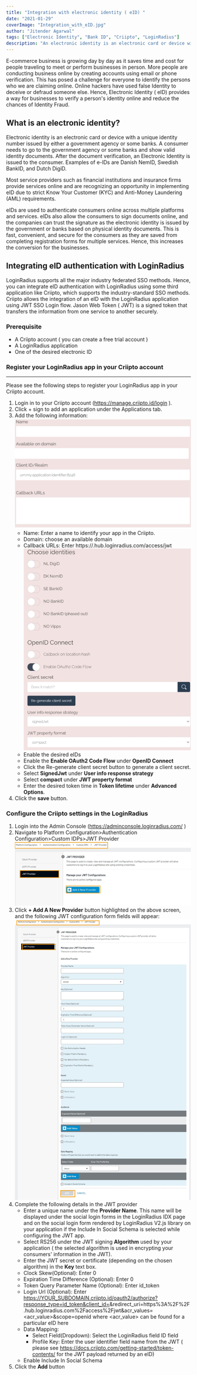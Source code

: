 ```yaml
---
title: "Integration with electronic identity ( eID) "
date: "2021-01-29"
coverImage: "Integration_with_eID.jpg"
author: "Jitender Agarwal"
tags: ["Electronic Identity", "Bank ID", "Criipto", "LoginRadius"]
description: "An electronic identity is an electronic card or device with a unique identity number issued by either a government agency or some banks.LoginRadius supports all the major industry federated SSO methods. Hence, you can integrate eID authentication with LoginRadius using some third application like Criipto, which supports the industry-standard SSO methods."
--- 
```


E-commerce business is growing day by day as it saves time and cost for people traveling to meet or perform businesses in person. More people are conducting business online by creating accounts using email or phone verification. This has posed a challenge for everyone to identify the persons who we are claiming online. Online hackers have used false Identity to deceive or defraud someone else. Hence, Electronic Identity ( eID) provides a way for businesses to verify a person's identity online and reduce the chances of Identity Fraud.

## What is an electronic identity?

Electronic identity is an electronic card or device with a unique identity number issued by either a government agency or some banks. A consumer needs to go to the government agency or some banks and show valid identity documents. After the document verification, an Electronic Identity is issued to the consumer. Examples of e-IDs are Danish NemID, Swedish BankID, and Dutch DigiD.
 
Most service providers such as financial institutions and insurance firms provide services online and are recognizing an opportunity in implementing eID due to strict Know Your Customer (KYC) and Anti-Money Laundering (AML) requirements.
 
eIDs are used to authenticate consumers online across multiple platforms and services. eIDs also allow the consumers to sign documents online, and the companies can trust the signature as the electronic identity is issued by the government or banks based on physical identity documents. This is fast, convenient, and secure for the consumers as they are saved from completing registration forms for multiple services. Hence, this increases the conversion for the businesses. 
 
## Integrating eID authentication with LoginRadius

LoginRadius supports all the major industry federated SSO methods. Hence, you can integrate eID authentication with LoginRadius using some third application like Criipto, which supports the industry-standard SSO methods. Criipto allows the integration of an eID with the LoginRadius application using JWT SSO Login flow.  Jason Web Token ( JWT) is a signed token that transfers the information from one service to another securely. 
 
### Prerequisite

- A Criipto account ( you can create a free trial account )
- A LoginRadius application 
- One of the desired electronic ID

### Register your LoginRadius app in your Criipto account
---
Please see the following steps to register your LoginRadius app in your Criipto account.


1.  Login in to your Criipto account (https://manage.criipto.id/login ).
2.  Click + sign to add an application under the Applications tab.
3.  Add the following information:
    ![criipto config](criipto-config1.jpg)
    - Name: Enter a name to identify your app in the Criipto.
    - Domain: choose an available domain
    - Callback URLs: Enter https://<LR appname>.hub.loginradius.com/access/jwt
    ![criipto config](criipto-config2.jpg)
    - Enable the desired eIDs
    - Enable the **Enable OAuth2 Code Flow** under **OpenID Connect**
    - Click the Re-generate client secret button to generate a client secret. 
    - Select **SignedJwt** under **User info response strategy** 
    - Select **compact** under **JWT property format**
    - Enter the desired token time in **Token lifetime** under **Advanced Options**.
4.  Click the **save** button.

### Configure the Criipto settings in the LoginRadius 

1. Login into the Admin Console (https://adminconsole.loginradius.com/ )
2.  Navigate to Platform Configuration>Authentication Configuration>Custom IDPs>JWT Provider
![JWT config](LR-JWT-Config1.jpg)
3. Click **+ Add A New Provider** button highlighted on the above screen, and the following JWT configuration form fields will appear:
![JWT config](LR-JWT-Config2.jpg)
4. Complete the following details in the JWT provider
    - Enter a unique name under the **Provider Name**. This name will be displayed under the social login forms in the LoginRadius IDX page and on the social login form rendered by LoginRadius V2.js library on your application if the Include In Social Schema is selected while configuring the JWT app.
    - Select RS256 under the JWT signing **Algorithm** used by your application ( the selected algorithm is used in encrypting your consumers' information in the JWT).
    - Enter the JWT secret or certificate (depending on the chosen algorithm) in the **Key** text box.
    - Clock Skew(Optional): Enter 0
    - Expiration Time Difference (Optional): Enter 0
    - Token Query Parameter Name (Optional): Enter id_token
    - Login Url (Optional): Enter https://YOUR_SUBDOMAIN.criipto.id/oauth2/authorize?response_type=id_token&client_id=<Criipto client_id>&redirect_uri=https%3A%2F%2F<LR App name>.hub.loginradius.com%2Faccess%2Fjwt&acr_values=<acr_value>&scope=openid where <acr_value> can be found for a particular eID here
    - Data Mapping:
       - Select Field(Dropdown): Select the LoginRadius field ID field
       - Profile Key: Enter the user identifier field name from the JWT ( please see https://docs.criipto.com/getting-started/token-contents/ for the JWT payload returned by an eID)
    - Enable Include In Social Schema
5. Click the **Add** button 
 
 
 
 


